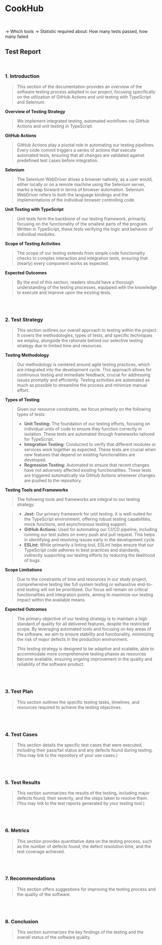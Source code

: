# CookHub
<br>

-> Which tools
-> Statistic required about: How many tests passed, how many failed

## Test Report
<br>

### 1. Introduction
> This section of the documentation provides an overview of the software testing process adopted in our project, focusing specifically on the utilization of GitHub Actions and unit testing with TypeScript and Selenium.

**Overview of Testing Strategy**  
> We implement integrated testing, automated workflows via GitHub Actions and unit testing in TypeScript. 

**GitHub Actions**  
> GitHub Actions play a pivotal role in automating our testing pipelines. Every code commit triggers a series of actions that execute automated tests, ensuring that all changes are validated against predefined test cases before integration.

**Selenium**
> The Selenium WebDriver drives a browser natively, as a user would, either locally or on a remote machine using the Selenium server, marks a leap forward in terms of browser automation.
> Selenium WebDriver refers to both the language bindings and the implementations of the individual browser controlling code.

**Unit Testing with TypeScript**  
> Unit tests form the backbone of our testing framework, primarily focusing on the functionality of the smallest parts of the program. Written in TypeScript, these tests verifying the logic and behavior of individual modules. 

**Scope of Testing Activities**  
> The scope of our testing extends from simple code functionality checks to complex interaction and integration tests, ensuring that (nearly) every component works as expected.

**Expected Outcomes**  
> By the end of this section, readers should have a thorough understanding of the testing processes, equipped with the knowledge to execute and improve upon the existing tests.

<br><br>

### 2. Test Strategy
> This section outlines our overall approach to testing within the project. It covers the methodologies, types of tests, and specific techniques we employ, alongside the rationale behind our selective testing strategy due to limited time and resources.

**Testing Methodology**  
> Our methodology is centered around agile testing practices, which are integrated into the development cycle. This approach allows for continuous testing and immediate feedback, crucial for addressing issues promptly and efficiently. Testing activities are automated as much as possible to streamline the process and minimize manual effort.

**Types of Testing**  
> Given our resource constraints, we focus primarily on the following types of tests:
> 
> - **Unit Testing:** The foundation of our testing efforts, focusing on individual units of code to ensure they function correctly in isolation. These tests are automated through frameworks tailored for TypeScript.
> - **Integration Testing:** Conducted to verify that different modules or services work together as expected. These tests are crucial when new features that depend on existing functionalities are developed.
> - **Regression Testing:** Automated to ensure that recent changes have not adversely affected existing functionalities. These tests are triggered automatically via GitHub Actions whenever changes are pushed to the repository.

**Testing Tools and Frameworks**  
> The following tools and frameworks are integral to our testing strategy:

> - **Jest:** Our primary framework for unit testing. It is well-suited for the TypeScript environment, offering robust testing capabilities, mock functions, and asynchronous testing support.
> - **GitHub Actions:** Used for automating our CI/CD pipeline, including running our test suites on every push and pull request. This helps in identifying and resolving issues early in the development cycle.
> - **ESLint:** While primarily a linting tool, ESLint helps ensure that our TypeScript code adheres to best practices and standards, indirectly supporting our testing efforts by reducing the likelihood of bugs.

**Scope Limitations**  
> Due to the constraints of time and resources in our study project, comprehensive testing like full system testing or exhaustive end-to-end testing will not be prioritized. Our focus will remain on critical functionalities and integration points, aiming to maximize our testing impact within the available means.

**Expected Outcomes**  
> The primary objective of our testing strategy is to maintain a high standard of quality for all delivered features, despite the restricted scope. By leveraging automated tools and focusing on key areas of the software, we aim to ensure stability and functionality, minimizing the risk of major defects in the production environment.
>
> This testing strategy is designed to be adaptive and scalable, able to accommodate more comprehensive testing phases as resources become available, ensuring ongoing improvement in the quality and reliability of the software product.

<br><br>

### 3. Test Plan
> This section outlines the specific testing tasks, timelines, and resources required to achieve the testing objectives.

<br><br>

### 4. Test Cases
> This section details the specific test cases that were executed, including their pass/fail status and any defects found during testing. (You may link to the repository of your use cases.)

<br><br>

### 5. Test Results 
> This section summarizes the results of the testing, including major defects found, their severity, and the steps taken to resolve them. (You may link to the test reports generated by your testing tool.)

<br><br>

### 6. Metrics
> This section provides quantitative data on the testing process, such as the number of defects found, the defect resolution time, and the test coverage achieved.

<br><br>

### 7. Recommendations
> This section offers suggestions for improving the testing process and the quality of the software.


<br><br>

### 8. Conclusion
> This section summarizes the key findings of the testing and the overall status of the software quality.

